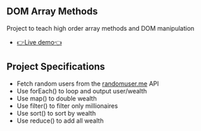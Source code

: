 ## DOM Array Methods

Project to teach high order array methods and DOM manipulation

- [👉Live demo👈](https://fathyElgazzar.github.io/JS-mini-projects/dom-array-methods/)

## Project Specifications

- Fetch random users from the [randomuser.me](https://randomuser.me) API
- Use forEach() to loop and output user/wealth
- Use map() to double wealth
- Use filter() to filter only millionaires
- Use sort() to sort by wealth
- Use reduce() to add all wealth
